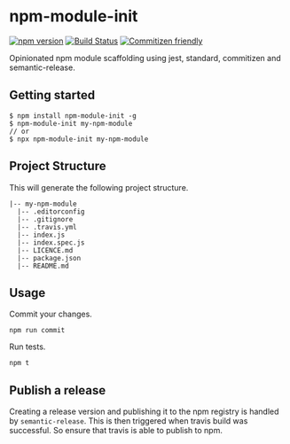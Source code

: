 # npm-module-init

[![npm version](https://badge.fury.io/js/npm-module-init.svg)](https://badge.fury.io/js/npm-module-init) [![Build Status](https://travis-ci.org/herrmannplatz/npm-module-init.svg?branch=master)](https://travis-ci.org/herrmannplatz/npm-module-init) [![Commitizen friendly](https://img.shields.io/badge/commitizen-friendly-brightgreen.svg)](http://commitizen.github.io/cz-cli/)

Opinionated npm module scaffolding using jest, standard, commitizen and semantic-release.

## Getting started

```
$ npm install npm-module-init -g
$ npm-module-init my-npm-module
// or
$ npx npm-module-init my-npm-module
```

## Project Structure

This will generate the following project structure.

```
|-- my-npm-module
  |-- .editorconfig
  |-- .gitignore
  |-- .travis.yml
  |-- index.js
  |-- index.spec.js
  |-- LICENCE.md
  |-- package.json
  |-- README.md
```

## Usage

Commit your changes.
```
npm run commit
```

Run tests.
```
npm t
```

## Publish a release

Creating a release version and publishing it to the npm registry is handled by `semantic-release`. This is then triggered when travis build was successful. So ensure that travis is able to publish to npm.
